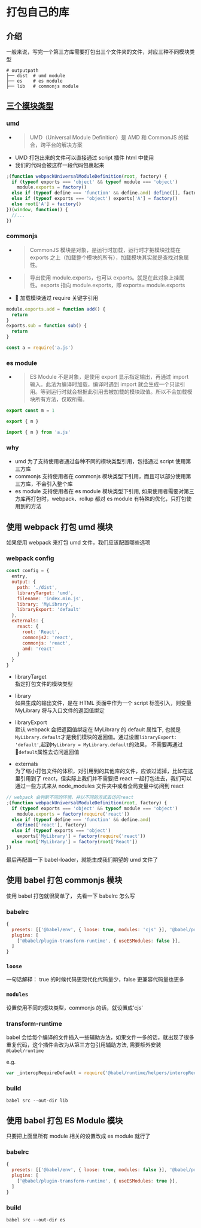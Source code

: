 # 打包自己的库


## 介绍

一般来说，写完一个第三方库需要打包出三个文件夹的文件，对应三种不同模块类型

```shell
# outputpath
├── dist  # umd module
├── es    # es module
├── lib   # commonjs module
```

## [三个模块类型](https://juejin.im/post/5b7d2f45e51d4538826f4c28)

### umd

- > UMD（Universal Module Definition）是 AMD 和 CommonJS 的糅合，跨平台的解决方案
- UMD 打包出来的文件可以直接通过 script 插件 html 中使用
- 我们的代码会被这样一段代码包裹起来

```javascript
;(function webpackUniversalModuleDefinition(root, factory) {
  if (typeof exports === 'object' && typeof module === 'object')
    module.exports = factory()
  else if (typeof define === 'function' && define.amd) define([], factory)
  else if (typeof exports === 'object') exports['A'] = factory()
  else root['A'] = factory()
})(window, function() {
  //...
})
```

### commonjs

- > CommonJS 模块是对象，是运行时加载，运行时才把模块挂载在 exports 之上（加载整个模块的所有），加载模块其实就是查找对象属性。
- > 导出使用 module.exports，也可以 exports。就是在此对象上挂属性。exports 指向 module.exports，即 exports= module.exports
-  加载模块通过 require 关键字引用

```javascript
module.exports.add = function add() {
  return
}
exports.sub = function sub() {
  return
}

const a = require('a.js')
```

### es module

- > ES Module 不是对象，是使用 export 显示指定输出，再通过 import 输入。此法为编译时加载，编译时遇到 import 就会生成一个只读引用。等到运行时就会根据此引用去被加载的模块取值。所以不会加载模块所有方法，仅取所需。

```javascript
export const m = 1

export { m }

import { m } from 'a.js'
```

### why

- umd 为了支持使用者通过各种不同的模块类型引用，包括通过 script 使用第三方库
- commonjs 支持使用者在 commonjs 模块类型下引用，而且可以部分使用第三方库，不会引入整个库
- es module 支持使用者在 es module 模块类型下引用, 如果使用者需要对第三方库再打包时，webpack、rollup 都对 es module 有特殊的优化，只打包使用到的方法

## 使用 webpack 打包 umd 模块

如果使用 webpack 来打包 umd 文件，我们应该配置哪些选项

### webpack config

```javascript
const config = {
  entry,
  output: {
    path: './dist',
    libraryTarget: 'umd',
    filename: 'index.min.js',
    library: 'MyLibrary',
    libraryExport: 'default'
  },
  externals: {
    react: {
      root: 'React',
      commonjs2: 'react',
      commonjs: 'react',
      amd: 'react'
    }
  }
}
```

- libraryTarget<br>
  指定打包文件的模块类型

- library <br>
  如果生成的输出文件，是在 HTML 页面中作为一个 script 标签引入，则变量 MyLibrary 将与入口文件的返回值绑定

- libraryExport <br>
  默认 webpack 会把返回值绑定在 MyLibrary 的 default 属性下, 也就是`MyLibrary.default`才是我们模块的返回值。通过设置`libraryExport: 'default'`,起到`MyLibrary = MyLibrary.default`的效果， 不需要再通过 `default`属性去访问返回值

- externals <br>
  为了缩小打包文件的体积，对引用到的其他库的文件，应该过滤掉，比如在这里引用到了 react，但实际上我们并不需要把 react 一起打包进去，我们可以通过一些方式来从 node_modules 文件夹中或者全局变量中访问到 react

```javascript
// webpack 会判断不同的环境，并以不同的方式去访问react
;(function webpackUniversalModuleDefinition(root, factory) {
  if (typeof exports === 'object' && typeof module === 'object')
    module.exports = factory(require('react'))
  else if (typeof define === 'function' && define.amd)
    define(['react'], factory)
  else if (typeof exports === 'object')
    exports['MyLibrary'] = factory(require('react'))
  else root['MyLibrary'] = factory(root['React'])
})
```

最后再配置一下 babel-loader，就能生成我们期望的 umd 文件了

## 使用 babel 打包 commonjs 模块

使用 babel 打包就很简单了， 先看一下 babelrc 怎么写

### babelrc

```javascript
{
  presets: [['@babel/env', { loose: true, modules: 'cjs' }], '@babel/preset-react'],
  plugins: [
    ['@babel/plugin-transform-runtime', { useESModules: false }],
  ]
}
```

### `loose`

一句话解释： true 的时候代码更现代化代码量少，false 更兼容代码量也更多

### `modules`

设置使用不同的模块类型，commonjs 的话，就设置成'cjs'

### transform-runtime

babel 会给每个编译的文件插入一些辅助方法，如果文件一多的话，就出现了很多重复代码，这个插件会改为从第三方包引用辅助方法,
需要额外安装`@babel/runtime`

e.g.

```javascript
var _interopRequireDefault = require('@babel/runtime/helpers/interopRequireDefault')
```

### build

```shell
babel src --out-dir lib
```

## 使用 babel 打包 ES Module 模块

只要把上面里所有 module 相关的设置改成 es module 就行了

### babelrc

```javascript
{
  presets: [['@babel/env', { loose: true, modules: false }], '@babel/preset-react'],
  plugins: [
    ['@babel/plugin-transform-runtime', { useESModules: true }],
  ]
}
```

### build

```shell
babel src --out-dir es
```
